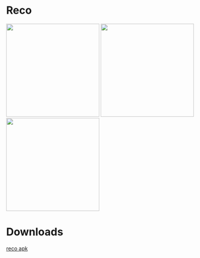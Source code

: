 # Reco
<p float="left">
<img src="https://github.com/SidharthMudgil/Reco/blob/main/image/img1.jpg" width="250">
<img src="https://github.com/SidharthMudgil/Reco/blob/main/image/img2.jpg" width="250">
<img src="https://github.com/SidharthMudgil/Reco/blob/main/image/img3.jpg" width="250">
</p>

# Downloads
[reco apk](https://github.com/SidharthMudgil/Reco/releases/download/v0.1.0/reco.v0.1.0.apk)
